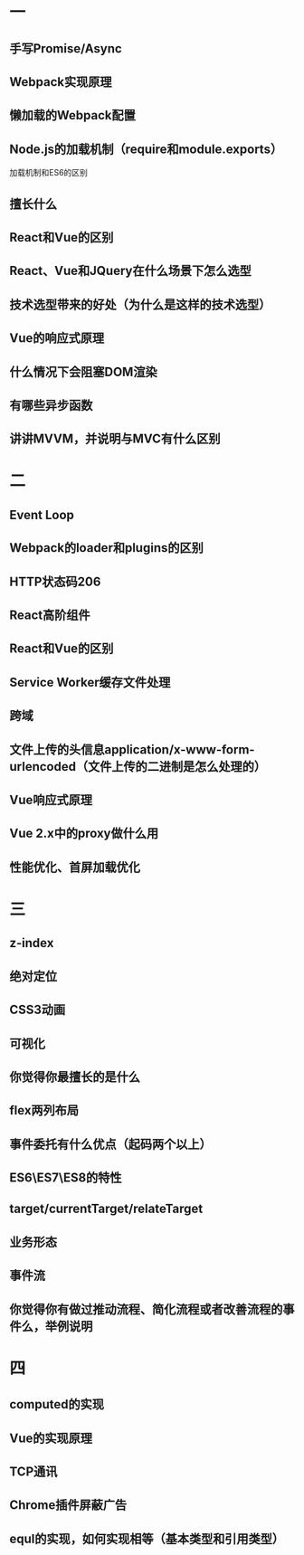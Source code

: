# 一

## 手写Promise/Async

## Webpack实现原理

## 懒加载的Webpack配置

## Node.js的加载机制（require和module.exports）

加载机制和ES6的区别

## 擅长什么

## React和Vue的区别

## React、Vue和JQuery在什么场景下怎么选型

## 技术选型带来的好处（为什么是这样的技术选型）

## Vue的响应式原理

## 什么情况下会阻塞DOM渲染

## 有哪些异步函数

## 讲讲MVVM，并说明与MVC有什么区别


# 二

## Event Loop
## Webpack的loader和plugins的区别
## HTTP状态码206
## React高阶组件
## React和Vue的区别
## Service Worker缓存文件处理
## 跨域
## 文件上传的头信息application/x-www-form-urlencoded（文件上传的二进制是怎么处理的）
## Vue响应式原理
## Vue 2.x中的proxy做什么用
## 性能优化、首屏加载优化

# 三
## z-index
## 绝对定位
## CSS3动画
## 可视化
## 你觉得你最擅长的是什么
## flex两列布局
## 事件委托有什么优点（起码两个以上）
## ES6\ES7\ES8的特性
## target/currentTarget/relateTarget
## 业务形态
## 事件流
## 你觉得你有做过推动流程、简化流程或者改善流程的事件么，举例说明

# 四
## computed的实现
## Vue的实现原理
## TCP通讯
## Chrome插件屏蔽广告
## equl的实现，如何实现相等（基本类型和引用类型）







